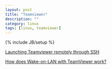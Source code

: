 ```yaml
---
layout: post
title: "Teamviewer"
description: ""
category: linux
tags: [linux, teamviewer]
---
```

{% include JB/setup %}

[Launching Teamviewer remotely through SSH](http://www.tonisoto.com/?p=215)

[How does Wake-on-LAN with TeamViewer work?](http://www.teamviewer.com/en/help/401-How-does-Wake-on-LAN-with-TeamViewer-work.aspx)
